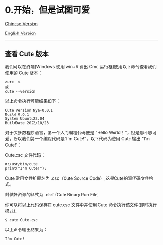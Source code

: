 # 0.开始，但是试图可爱

[Chinese Version](0.Start-ZH.md)

[English Version](0.Start.md)
***
## 查看 Cute 版本

我们可以在终端(Windows 使用 win+R 调出 Cmd 运行框)使用以下命令查看我们使用的 Cute 版本：

    cute -v 
    或 
    cute --version

以上命令执行可能结果如下：

    Cute Version Nya-0.0.1 
    Build 0.0.1 
    System Ubuntu22.04
    BuildDate 2022/10/23

对于大多数程序语言，第一个入门编程代码便是 "Hello World！"，但是那不够可爱，所以我们第一个编程代码是“I'm Cute!”，以下代码为使用 Cute 输出 "I'm Cute!"：

Cute.csc 文件代码：

    #!/usr/bin/cute
    print("I'm Cute!");

Cute 常用文件扩展名为 .csc（Cute Source Code）,这是Cute的源代码文件格式。

封装好资源的格式为 .cbrf (Cute Binary Run File)

你可以将以上代码保存在 cute.csc 文件中并使用 Cute 命令执行该文件(即时执行模式)。

    $ cute Cute.csc

以上命令输出结果为：

    I'm Cute!